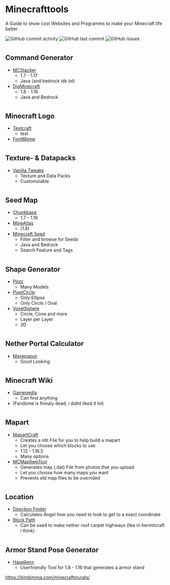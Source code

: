 # Minecrafttools
A Guide to show cool Websites and Programms to make your Minecraft life better

<img alt="GitHub commit activity" src="https://img.shields.io/github/commit-activity/m/xhendrikg/minecrafttools?style=plastic">  <img alt="GitHub last commit" src="https://img.shields.io/github/last-commit/xhendrikg/minecrafttools?style=plastic">  <img alt="GitHub issues" src="https://img.shields.io/github/issues-raw/xhendrikg/minecrafttools?style=plastic">
#  <h2> Command Generator
* [MCStacker](mcstacker.net)
   * 1.7 - 1.17
   * Java (and bedrock idk lol)
* [DigMinecraft](www.digminecraft.com/generators/index.php)
   * 1.8 - 1.16
   * Java and Bedrock
 
 # <h2> Minecraft Logo
  * [Textcraft](textcraft.net)
      * test
  * [FontMeme](fontmeme.com/minecraft)
  
# <h2> Texture- & Datapacks
  * [Vanilla Tweaks](vanillatweaks.net)
    * Texture and Data Packs
    * Customziable
  
# <h2> Seed Map
  * [Chunkbase](chunkbase.com)
     * 1.7 - 1.16
  * [MineAtlas](mineatlas.com)
     * (1.8)
  * [Minecraft Seed](minecraftseeds.io)
     * Filter and browse for Seeds
     * Java and Bedrock
     * Search Feature and Tags

# <h2> Shape Generator
  * [Plotz](plotz.co.uk)
    * Many Models
  * [PixelCircle](donatstudios.com/PixelCircleGenerator)
     * Only Ellipse
     * Only Circle / Oval
  * [VoxelSphere](oranj.io/blog/VoxelSphereGenerator)
     * Circle, Cone and more
     * Layer per Layer
     * 3D

# <h2> Nether Portal Calculator
  * [Mavenspun](mavenspun.com/games/minecraft/)
     * Good Looking

# <h2> Minecraft Wiki
  * [Gamepedia](minecraft.gamepedia.com/Minecraft_Wiki)
      * Can find anything
  * (Fandome is finnaly dead, i didnt liked it lol)

# <h2> Mapart
  * [MapartCraft](rebane2001.com/mapartcraft)
    * Creates a nbt File for you to help build a mapart
    * Let you choose which blocks to use
    * 1.12 - 1.16.5
    * Many options
  * [MCMapItemTool](mc-map.djfun.de)
    * Generates map (.dat) File from photos that you upload
    * Let you choose how many maps you want
    * Prevents old map files to be overrided

# <h2> Location
   * [Direction Finder](blocktools.deep-orbit.com/#direction:~:text=worlds.-,Direction%20Finder)
     * Calculates Angel how you need to look to get to a exact coordinate
   * [Block Path](blocktools.deep-orbit.com/#path:~:text=Block%20Path,-FIND)
     * Can be used to make nether roof carpet highways (like in hermitcraft i think)

# <h2> Armor Stand Pose Generator
   * [Haselkern](haselkern.com/Minecraft-ArmorStand)
     * Userfriendly Tool for 1.8 - 1.16 that generates a armor stand 


https://bimbimma.com/minecraftmurals/

